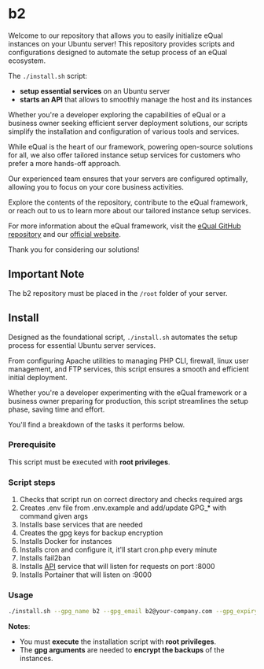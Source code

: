 # b2

Welcome to our repository that allows you to easily initialize eQual instances on your Ubuntu server!
This repository provides scripts and configurations designed to automate the setup process of an eQual ecosystem.

The `./install.sh` script:
  - **setup essential services** on an Ubuntu server
  - **starts an API** that allows to smoothly manage the host and its instances

Whether you're a developer exploring the capabilities of eQual or a business owner seeking efficient server deployment
solutions, our scripts simplify the installation and configuration of various tools and services.

While eQual is the heart of our framework, powering open-source solutions for all, we also offer tailored instance setup
services for customers who prefer a more hands-off approach.

Our experienced team ensures that your servers are configured optimally, allowing you to focus on your core business
activities.

Explore the contents of the repository, contribute to the eQual framework, or reach out to us to learn more about our
tailored instance setup services.

For more information about the eQual framework,
visit the [eQual GitHub repository](https://github.com/equalframework/equal) and
our [official website](https://equal.run/).

Thank you for considering our solutions!

## Important Note

The b2 repository must be placed in the `/root` folder of your server.

## Install

Designed as the foundational script, `./install.sh` automates the setup process for essential Ubuntu server services.

From configuring Apache utilities to managing PHP CLI, firewall, linux user management, and FTP services, this script ensures a smooth and efficient initial deployment.

Whether you're a developer experimenting with the eQual framework or a business owner preparing for production, this script streamlines the setup phase, saving time and effort.

You'll find a breakdown of the tasks it performs below.

### Prerequisite

This script must be executed with **root privileges**.

### Script steps

1. Checks that script run on correct directory and checks required args
2. Creates .env file from .env.example and add/update GPG_* with command given args
3. Installs base services that are needed
4. Creates the gpg keys for backup encryption
5. Installs Docker for instances
6. Installs cron and configure it, it'll start cron.php every minute
7. Installs fail2ban
8. Installs [API](./README_API.md) service that will listen for requests on port :8000
9. Installs Portainer that will listen on :9000

### Usage

```bash
./install.sh --gpg_name b2 --gpg_email b2@your-company.com --gpg_expiry_date 0 --gpg_passphrase thepassword1234
```

**Notes**:
  - You must **execute** the installation script with **root privileges**.
  - The **gpg arguments** are needed  to **encrypt the backups** of the instances.
